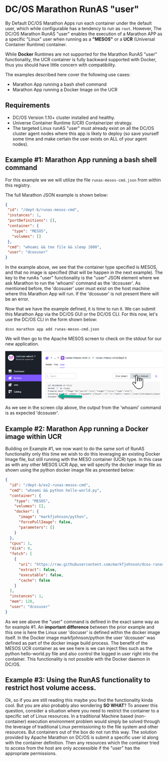 # DC/OS Marathon RunAS "user" 

By Default DC/OS Marathon Apps run each container under the default user, which while configurable has a tendency to run as ```root```. However, The DC/OS Marathon RunAS "user" enables the execution of a Marathon APP as a specific "Linux" user when running as a **"MESOS"** or a **UCR** (Universal Container Runtime) container.  

While **Docker** Runtimes are not supported for the Marathon RunAS "user" functionality, the UCR container is fully backward supported with Docker, thus you should have little concern with compatibility.

The examples described here cover the following use cases:
* Marathon App running a bash shell command
* Marathon App running a Docker Image on the UCR


## Requirements
* DC/OS Version 1.10+ cluster installed and healthy.
* Universe Container Runtime (UCR) Containerizer strategy.
* The targeted Linux runAS "user" must already exist on all the DC/OS cluster agent nodes where this app is likely to deploy (so save yourself some time and make certain the user exists on ALL of your agent nodes).

## Example #1: Marathon App running a bash shell command
For this example we we will utilize the file ```runas-mesos-cmd.json``` from within this registry.
 
 The full Marathon JSON example is shown below:
 ```json
{
  "id": "/dept-b/runas-mesos-cmd",
  "instances": 1,
  "portDefinitions": [],
  "container": {
    "type": "MESOS",
    "volumes": []
  },
  "cmd": "whoami && tee file && sleep 1000",
  "user": "dcosuser"
}
```
In the example above, we see that the container type specified is MESOS, and that no image is specified (that will be happen in the next example).  The key to the runAs "user" functionality is the "user" JSON element where we ask Marathon to run the 'whoami' command as the 'dcosuser'.  As mentioned before, the 'dcosuser' user must exist on the host machine where this Marathon App will run.  If the 'dcosuser' is not present there will be an error.

Now that we have the example defined, it is time to run it.  We can submit this Marathon App via the DC/OS GUI or the DC/OS CLI.  For this now, let's use the DC/OS CLI in the form shown below:
```
dcos marathon app add runas-mesos-cmd.json
```

We will then go to the Apache MESOS screen to check on the stdout for our new application.

![Example #1 Results screen](ex1-result.png)

As we see in the screen clip above, the output from the 'whoami' command is as expected 'dcosuser'.

## Example #2: Marathon App running a Docker image within UCR
Building on Example #1, we now want to do the same sort of RunAS functionality only this time we wish to do this leveraging an existing Docker Image file, but still running with the MESO container (UCR) type.  In this case as with any other MESOS UCR App, we will specify the docker image file as shown using the python docker image file as presented below:



```json
{
  "id": "/dept-b/ex2-runas-mesos-cmd",
  "cmd": "whoami && python hello-world.py",
  "container": {
    "type": "MESOS",
    "volumes": [],
    "docker": {
      "image": "markfjohnson/python",
      "forcePullImage": false,
      "parameters": []
    }
  },
  "cpus": 1,
  "disk": 0,
  "fetch": [
    {
      "uri": "https://raw.githubusercontent.com/markfjohnson/dcos-runas/199438ffaf9db6640317b08e64a1acacf6345410/hello-world.py",
      "extract": false,
      "executable": false,
      "cache": false
    }
  ],
  "instances": 1,
  "mem": 128,
  "user": "dcosuser"
}
```
As we see above the "user" command is defined in the exact same way as for example #1.  An **important difference** between the prior example and this one is here the Linux user 'docuser' is defined within the docker image itself.  In the Docker image markfjohnson/python the user 'dcosuser' was defined as part of the docker image build process.  The benefit of the MESOS UCR container as we see here is we can inject files such as the python hello-world.py file and also control the logged in user right into the container.  This functionality is not possible with the Docker daemon in DC/OS.

## Example #3: Using the RunAS functionality to restrict host volume access.
Ok, so if you are still reading this maybe you find the functionality kinda cool.  But you are also probably also wondering **SO WHAT**?  To answer this question, consider a situation where you need to restrict the container to a specific set of Linux resources.  In a traditional Machine based (non-container) execution environment problem would simply be solved through the leverage of traditional Linux permissioning to the file system and other resources.  But containers out of the box do not run this way.  The solution provided by Apache Marathon on DC/OS is submit a specific user id along with the container definition.  Then any resources which the container tried to access from the host are only acceessible if the "user" has the appropriate permissions.